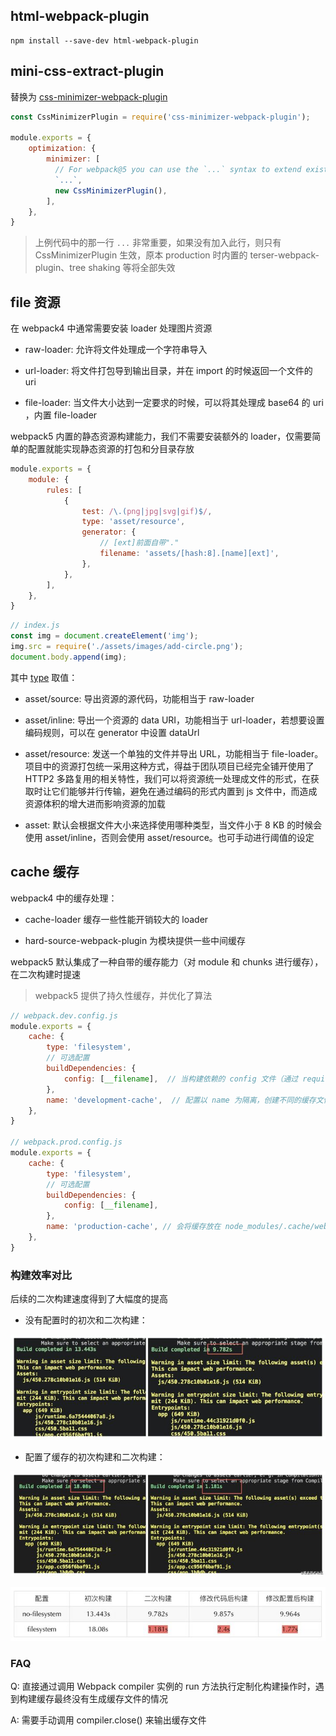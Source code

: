 ## html-webpack-plugin

```shell
npm install --save-dev html-webpack-plugin
```

## mini-css-extract-plugin

替换为 [css-minimizer-webpack-plugin](https://www.npmjs.com/package/css-minimizer-webpack-plugin)

```js
const CssMinimizerPlugin = require('css-minimizer-webpack-plugin');

module.exports = {
    optimization: {
        minimizer: [
          // For webpack@5 you can use the `...` syntax to extend existing minimizers (i.e. `terser-webpack-plugin`), uncomment the next line
          `...`,
          new CssMinimizerPlugin(),
        ],
    },
}
```

> 上例代码中的那一行 `...` 非常重要，如果没有加入此行，则只有 CssMinimizerPlugin 生效，原本 production 时内置的 terser-webpack-plugin、tree shaking 等将全部失效

## file 资源

在 webpack4 中通常需要安装 loader 处理图片资源

- raw-loader: 允许将文件处理成一个字符串导入

- url-loader: 将文件打包导到输出目录，并在 import 的时候返回一个文件的 uri

- file-loader: 当文件大小达到一定要求的时候，可以将其处理成 base64 的 uri ，内置 file-loader

webpack5 内置的静态资源构建能力，我们不需要安装额外的 loader，仅需要简单的配置就能实现静态资源的打包和分目录存放

```js
module.exports = {
    module: {
        rules: [
            {
                test: /\.(png|jpg|svg|gif)$/,
                type: 'asset/resource',
                generator: {
                    // [ext]前面自带"."
                    filename: 'assets/[hash:8].[name][ext]',
                },
            },
        ],
    },
}
```

```js
// index.js
const img = document.createElement('img');
img.src = require('./assets/images/add-circle.png');
document.body.append(img);
```

其中 [type](https://webpack.docschina.org/guides/asset-modules/) 取值：

- asset/source: 导出资源的源代码，功能相当于 raw-loader

- asset/inline: 导出一个资源的 data URI，功能相当于 url-loader，若想要设置编码规则，可以在 generator 中设置 dataUrl

- asset/resource: 发送一个单独的文件并导出 URL，功能相当于 file-loader。项目中的资源打包统一采用这种方式，得益于团队项目已经完全铺开使用了 HTTP2 多路复用的相关特性，我们可以将资源统一处理成文件的形式，在获取时让它们能够并行传输，避免在通过编码的形式内置到 js 文件中，而造成资源体积的增大进而影响资源的加载

- asset: 默认会根据文件大小来选择使用哪种类型，当文件小于 8 KB 的时候会使用 asset/inline，否则会使用 asset/resource。也可手动进行阈值的设定

## cache 缓存

webpack4 中的缓存处理：

- cache-loader 缓存一些性能开销较大的 loader

- hard-source-webpack-plugin 为模块提供一些中间缓存

webpack5 默认集成了一种自带的缓存能力（对 module 和 chunks 进行缓存），在二次构建时提速

> webpack5 提供了持久性缓存，并优化了算法

```js
// webpack.dev.config.js
module.exports = {
    cache: {
        type: 'filesystem',
        // 可选配置
        buildDependencies: {
            config: [__filename],  // 当构建依赖的 config 文件（通过 require 依赖）内容发生变化时，缓存失效
        },
        name: 'development-cache',  // 配置以 name 为隔离，创建不同的缓存文件，如生成 PC 或 mobile 不同的配置缓存
    },
}

// webpack.prod.config.js
module.exports = {
    cache: {
        type: 'filesystem',
        // 可选配置
        buildDependencies: {
            config: [__filename],
        },
        name: 'production-cache', // 会将缓存放在 node_modules/.cache/webpack/production-cache
    },
}
```

### 构建效率对比

后续的二次构建速度得到了大幅度的提高

- 没有配置时的初次和二次构建：

![Alt text](./imgs/cache-disabled.png) 

- 配置了缓存的初次构建和二次构建：

![Alt text](./imgs/cache-enable.png) 

![Alt text](./imgs/cache-filesystem.png) 


### FAQ

Q: 直接通过调用 Webpack compiler 实例的 run 方法执行定制化构建操作时，遇到构建缓存最终没有生成缓存文件的情况

A: 需要手动调用 compiler.close() 来输出缓存文件